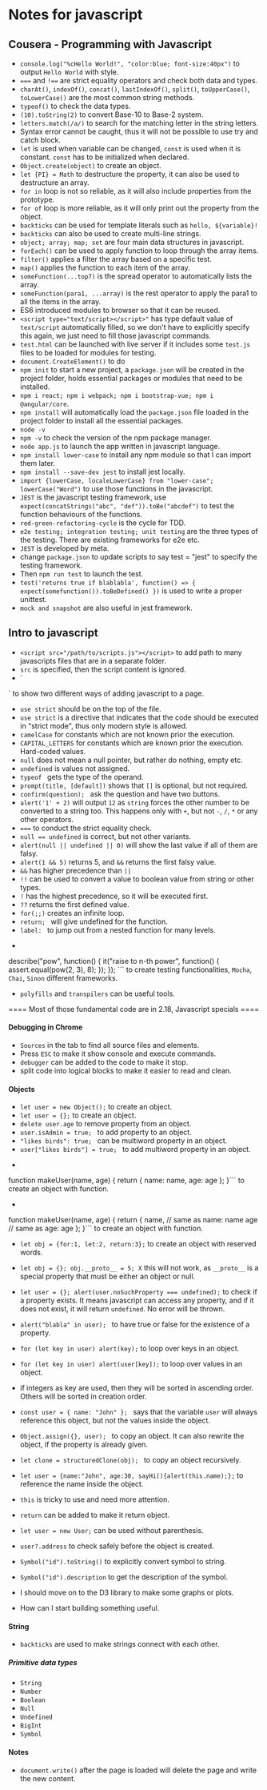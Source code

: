 # Notes for javascript

## Cousera - Programming with Javascript
- `console.log("%cHello World!", "color:blue; font-size:40px")` to output `Hello World` with style.
- `===` and `!==` are strict equality operators and check both data and types.
- `charAt()`, `indexOf()`, `concat()`, `lastIndexOf()`, `split()`, `toUpperCase()`, `toLowerCase()` are the most common string methods.
- `typeof()` to check the data types.
- `(10).toString(2)` to convert Base-10 to Base-2 system.
- `letters.match(/a/)` to search for the matching letter in the string letters.
- Syntax error cannot be caught, thus it will not be possible to use try and catch block.
- `let` is used when variable can be changed, `const` is used when it is constant. `const` has to be initialized when declared.
- `Object.create(object)` to create an object.
- `let {PI} = Math` to destructure the property, it can also be used to destructure an array.
- `for in` loop is not so reliable, as it will also include properties from the prototype.
- `for of` loop is more reliable, as it will only print out the property from the object.
- `backticks` can be used for template literals such as `hello, ${variable}!`
- `backticks` can also be used to create multi-line strings.
- `object; array; map; set` are four main data structures in javascript.
- `forEach()` can be used to apply function to loop through the array items.
- `filter()` applies a filter the array based on a specific test.
- `map()` applies the function to each item of the array.
- `someFunction(...top7)` is the spread operator to automatically lists the array.
- `someFunction(para1, ...array)` is the rest operator to apply the para1 to all the items in the array.
- ES6 introduced modules to browser so that it can be reused.
- `<script type="text/script></script>"` has type default value of `text/script` automatically filled, so we don't have to explicitly specify this again, we just need to fill those javascript commands.
- `test.html` can be launched with live server if it includes some `test.js` files to be loaded for modules for testing.
- `document.CreateElement()` to do  
- `npm init` to start a new project, a `package.json` will be created in the project folder, holds essential packages or modules that need to be installed.
- `npm i react; npm i webpack; npm i bootstrap-vue; npm i @angular/core`.
- `npm install` will automatically load the `package.json` file loaded in the project folder to install all the essential packages.
- `node -v`
- `npm -v` to check the version of the npm package manager.
- `node app.js` to launch the app written in javascript language.
- `npm install lower-case` to install any npm module so that I can import them later.
- `npm install --save-dev jest` to install jest locally.
- `import {lowerCase, localeLowerCase} from "lower-case"; lowerCase("Word")` to use those functions in the javascript.
- `JEST` is the javascript testing framework, use `expect(concatStrings("abc", "def")).toBe("abcdef")` to test the function behaviours of the functions.  
- `red-green-refactoring-cycle` is the cycle for TDD.
- `e2e testing; integration testing; unit testing` are the three types of the testing. There are existing frameworks for e2e etc.
- `JEST` is developed by meta.
- change `package.json` to update scripts to say test = "jest" to specify the testing framework.
- Then `npm run test` to launch the test.
- `test('returns true if blablabla', function() => {
  expect(somefunction()).toBeDefined()
  })` is used to write a proper unittest.
- `mock and snapshot` are also useful in jest framework.


## Intro to javascript
- `<script src="/path/to/scripts.js"></script>` to add path to many javascripts files that are in a separate folder.
- `src` is specified, then the script content is ignored.
- `<script src="file.js"></script>
<script>
  alert(1);
</script>` to show two different ways of adding javascript to a page.
- `use strict` should be on the top of the file.
- `use strict` is a directive that indicates that the code should be executed in "strict mode", thus only modern style is allowed.
- `camelCase` for constants which are not known prior the execution.
- `CAPITAL_LETTERS` for constants which are known prior the execution. Hard-coded values.
- `null` does not mean a null pointer, but rather do nothing, empty etc.
- `undefined` is values not assigned.
- `typeof ` gets the type of the operand.
- `prompt(title, [default])` shows that `[]` is optional, but not required.
- `confirm(question); ` ask the question and have two buttons.
- `alert('1' + 2)` will output `12` as `string` forces the other number to be converted to a string too. This happens only with `+`, but not `-`, `/`, `*` or any other operators.
- `===` to conduct the strict equality check.
- `null == undefined` is correct, but not other variants.
- `alert(null || undefined || 0)` will show the last value if all of them are falsy.
- `alert(1 && 5)` returns 5, and `&&` returns the first falsy value.
- `&&` has higher precedence than `||`
- `!!` can be used to convert a value to boolean value from string or other types.
- `!` has the highest precedence, so it will be executed first.
- `??` returns the first defined value.
- `for(;;)` creates an infinite loop.
- `return; ` will give undefined for the function.
- `label: ` to jump out from a nested function for many levels.
- ```{javascript}
describe("pow", function() {
  it("raise to n-th power", function() {
    assert.equal(pow(2, 3), 8);
    });
  });
``` to create testing functionalities, `Mocha`, `Chai`, `Sinon` different frameworks.
- `polyfills` and `transpilers` can be useful tools.


==== Most of those fundamental code are in 2.18, Javascript specials ====

#### Debugging in Chrome
- `Sources` in the tab to find all source files and elements.
- Press `ESC` to make it show console and execute commands.
- `debugger` can be added to the code to make it stop.
- split code into logical blocks to make it easier to read and clean.

#### Objects
- `let user = new Object();` to create an object.
- `let user = {};` to create an object.
- `delete user.age` to remove property from an object.
- `user.isAdmin = true; ` to add property to an object.
- `"likes birds": true; ` can be multiword property in an object.
- `user["likes birds"] = true; ` to add multiword property in an object.
- ```{javascript}
function makeUser(name, age) {
  return {
    name: name,
    age: age
  };
}``` to create an object with function.
- ```{javascript}
function makeUser(name, age) {
  return {
    name, // same as name: name
    age   // same as age: age
  };
}``` to create an object with function.
- `let obj = {for:1, let:2, return:3};` to create an object with reserved words.
- `let obj = {}; obj.__proto__ = 5; X` this will not work, as `__proto__` is a special property that must be either an object or null.
- `let user = {}; alert(user.noSuchProperty === undefined);` to check if a property exists. It means javascript can access any property, and if it does not exist, it will return `undefined`. No error will be thrown.
- `alert("blabla" in user); ` to have true or false for the existence of a property.
- `for (let key in user) alert(key);` to loop over keys in an object.
- `for (let key in user) alert(user[key]);` to loop over values in an object.
- if integers as key are used, then they will be sorted in ascending order. Others will be sorted in creation order.
- `const user = { name: "John" }; ` says that the variable `user` will always reference this object, but not the values inside the object.
- `Object.assign({}, user); ` to copy an object. It can also rewrite the object, if the property is already given.
- `let clone = structuredClone(obj); ` to copy an object recursively.
- `let user = {name:"John", age:30, sayHi(){alert(this.name);};` to reference the name inside the object.
- `this` is tricky to use and need more attention.
- `return` can be added to make it return object.
- `let user = new User;` can be used without parenthesis.
-  `user?.address` to check safely before the object is created.
- `Symbol("id").toString()` to explicitly convert symbol to string.
- `Symbol("id").description` to get the description of the symbol.

- I should move on to the D3 library to make some graphs or plots.
- How can I start building something useful.

#### String
- `backticks` are used to make strings connect with each other.

##### Primitive data types
- `String`
- `Number`
- `Boolean`
- `Null`
- `Undefined`
- `BigInt`
- `Symbol`



#### Notes
- `document.write()` after the page is loaded will delete the page and write the new content.
